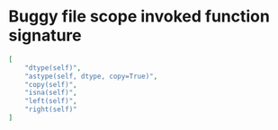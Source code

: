 # Buggy file scope invoked function signature

```json
[
    "dtype(self)",
    "astype(self, dtype, copy=True)",
    "copy(self)",
    "isna(self)",
    "left(self)",
    "right(self)"
]
```
